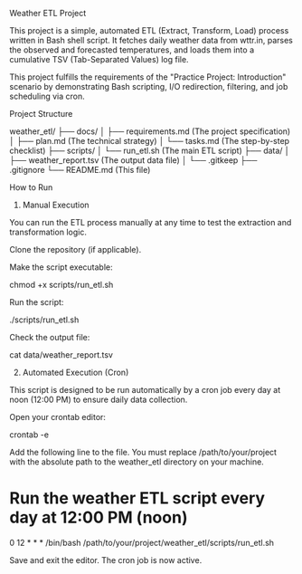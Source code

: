 Weather ETL Project

This project is a simple, automated $\text{ETL}$ ($\text{Extract}$, $\text{Transform}$, $\text{Load}$) process written in $\text{Bash}$ shell script. It fetches daily weather data from wttr.in, parses the observed and forecasted temperatures, and loads them into a cumulative $\text{TSV}$ ($\text{Tab}$-$\text{Separated}$ $\text{Values}$) log file.

This project fulfills the requirements of the "Practice Project: Introduction" scenario by demonstrating $\text{Bash}$ scripting, $\text{I/O}$ redirection, filtering, and job scheduling via $\text{cron}$.

Project Structure

weather_etl/
├── docs/
│   ├── requirements.md  (The project specification)
│   ├── plan.md          (The technical strategy)
│   └── tasks.md         (The step-by-step checklist)
├── scripts/
│   └── run_etl.sh       (The main ETL script)
├── data/
│   ├── weather_report.tsv (The output data file)
│   └── .gitkeep
├── .gitignore
└── README.md            (This file)


How to Run

1. Manual Execution

You can run the $\text{ETL}$ process manually at any time to test the extraction and transformation logic.

Clone the repository (if applicable).

Make the script executable:

chmod +x scripts/run_etl.sh


Run the script:

./scripts/run_etl.sh


Check the output file:

cat data/weather_report.tsv


2. Automated Execution ($\text{Cron}$)

This script is designed to be run automatically by a $\text{cron}$ job every day at noon ($\text{12}$:$\text{00}$ $\text{PM}$) to ensure daily data collection.

Open your $\text{crontab}$ editor:

crontab -e


Add the following line to the file. You must replace /path/to/your/project with the absolute path to the weather_etl directory on your machine.

# Run the weather ETL script every day at 12:00 PM (noon)
0 12 * * * /bin/bash /path/to/your/project/weather_etl/scripts/run_etl.sh


Save and exit the editor. The $\text{cron}$ job is now active.
